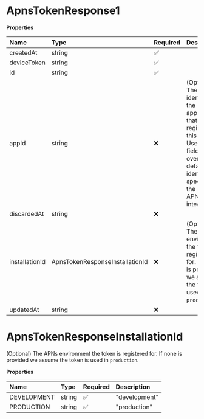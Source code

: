 # ApnsTokenResponse1

**Properties**

| Name           | Type                            | Required | Description                                                                                                                                                                       |
| :------------- | :------------------------------ | :------- | :-------------------------------------------------------------------------------------------------------------------------------------------------------------------------------- |
| createdAt      | string                          | ✅       |                                                                                                                                                                                   |
| deviceToken    | string                          | ✅       |                                                                                                                                                                                   |
| id             | string                          | ✅       |                                                                                                                                                                                   |
| appId          | string                          | ❌       | (Optional) The bundle identifier of the application that is registering this token. Use this field to override the default identifier specified in the projects APNs integration. |
| discardedAt    | string                          | ❌       |                                                                                                                                                                                   |
| installationId | ApnsTokenResponseInstallationId | ❌       | (Optional) The APNs environment the token is registered for. If none is provided we assume the token is used in `production`.                                                     |
| updatedAt      | string                          | ❌       |                                                                                                                                                                                   |

# ApnsTokenResponseInstallationId

(Optional) The APNs environment the token is registered for. If none is provided we assume the token is used in `production`.

**Properties**

| Name        | Type   | Required | Description   |
| :---------- | :----- | :------- | :------------ |
| DEVELOPMENT | string | ✅       | "development" |
| PRODUCTION  | string | ✅       | "production"  |
